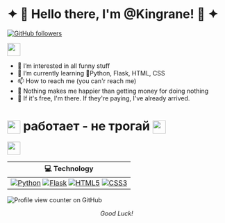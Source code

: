 # ✦ 👑 Hello there, I'm @Kingrane! 👑 ✦
[![GitHub followers](https://img.shields.io/github/followers/Kingrane?label=Follow&style=social)](https://github.com/Kingrane/?tab=follow)

<div>
    <img src="https://cultofthepartyparrot.com/parrots/hd/githubparrot.gif" width="30" height="30"/>
</div>

- 👀 I’m interested in all funny stuff
- 🌌 I’m currently learning 🐍Python, Flask, HTML, CSS
- 📫 How to reach me (you can'r reach me)
- 🤑 Nothing makes me happier than getting money for doing nothing
- 🎁 If it's free, I'm there. If they're paying, I've already arrived.
 # <img src="https://cultofthepartyparrot.com/parrots/hd/mustacheparrot.gif" width="30" height="30" style="vertical-align: middle;"/> работает -  не трогай <img src="https://cultofthepartyparrot.com/parrots/hd/mustacheparrot.gif" width="30" height="30" style="vertical-align: middle;"/>

<div>
    <img src="https://cultofthepartyparrot.com/parrots/hd/laptop_parrot.gif" width="30" height="30"/>
</div>


| 💻 **Technology** |
| - |
| [![Python](https://img.shields.io/static/v1?label=&message=Python&color=3776AB&logo=Python&logoColor=FFFFFF)](https://www.python.org/) [![Flask](https://img.shields.io/static/v1?label=&message=Flask&color=000000&logo=Flask&logoColor=FFFFFF)](https://flask.palletsprojects.com/) [![HTML5](https://img.shields.io/static/v1?label=&message=HTML5&color=E34F26&logo=HTML5&logoColor=FFFFFF)](https://developer.mozilla.org/en-US/docs/Web/HTML) [![CSS3](https://img.shields.io/static/v1?label=&message=CSS3&color=1572B6&logo=CSS3&logoColor=FFFFFF)](https://developer.mozilla.org/en-US/docs/Web/CSS) |


![Profile view counter on GitHub](https://komarev.com/ghpvc/?username=Kingrane)

<p align="center">
 <i>Good Luck!</i>
</p>

<!---
Kingrane/Kingrane is a ✨ special ✨ repository because its `README.md` (this file) appears on your GitHub profile.
You can click the Preview link to take a look at your changes.
--->
